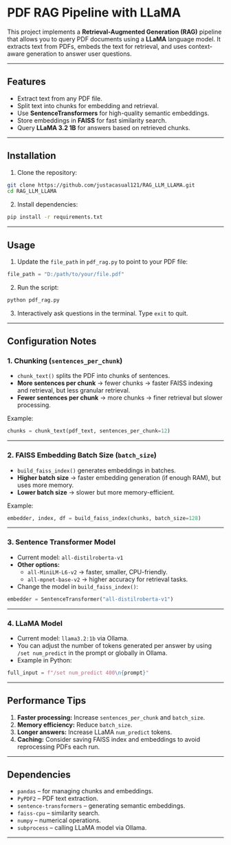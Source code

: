
# PDF RAG Pipeline with LLaMA

This project implements a **Retrieval-Augmented Generation (RAG)** pipeline that allows you to query PDF documents using a **LLaMA** language model. It extracts text from PDFs, embeds the text for retrieval, and uses context-aware generation to answer user questions.

---

## Features

- Extract text from any PDF file.
- Split text into chunks for embedding and retrieval.
- Use **SentenceTransformers** for high-quality semantic embeddings.
- Store embeddings in **FAISS** for fast similarity search.
- Query **LLaMA 3.2 1B** for answers based on retrieved chunks.

---

## Installation

1. Clone the repository:

```bash
git clone https://github.com/justacasual121/RAG_LLM_LLAMA.git
cd RAG_LLM_LLAMA
```

2. Install dependencies:

```bash
pip install -r requirements.txt
```

---

## Usage

1. Update the `file_path` in `pdf_rag.py` to point to your PDF file:

```python
file_path = "D:/path/to/your/file.pdf"
```

2. Run the script:

```bash
python pdf_rag.py
```

3. Interactively ask questions in the terminal. Type `exit` to quit.

---

## Configuration Notes

### 1. Chunking (`sentences_per_chunk`)
- `chunk_text()` splits the PDF into chunks of sentences.
- **More sentences per chunk** → fewer chunks → faster FAISS indexing and retrieval, but less granular retrieval.
- **Fewer sentences per chunk** → more chunks → finer retrieval but slower processing.

Example:

```python
chunks = chunk_text(pdf_text, sentences_per_chunk=12)
```

---

### 2. FAISS Embedding Batch Size (`batch_size`)
- `build_faiss_index()` generates embeddings in batches.
- **Higher batch size** → faster embedding generation (if enough RAM), but uses more memory.
- **Lower batch size** → slower but more memory-efficient.

Example:

```python
embedder, index, df = build_faiss_index(chunks, batch_size=128)
```

---

### 3. Sentence Transformer Model
- Current model: `all-distilroberta-v1`
- **Other options:**
  - `all-MiniLM-L6-v2` → faster, smaller, CPU-friendly.
  - `all-mpnet-base-v2` → higher accuracy for retrieval tasks.
- Change the model in `build_faiss_index()`:

```python
embedder = SentenceTransformer("all-distilroberta-v1")
```

---

### 4. LLaMA Model
- Current model: `llama3.2:1b` via Ollama.
- You can adjust the number of tokens generated per answer by using `/set num_predict` in the prompt or globally in Ollama.
- Example in Python:

```python
full_input = f"/set num_predict 400\n{prompt}"
```

---

## Performance Tips
1. **Faster processing:** Increase `sentences_per_chunk` and `batch_size`.  
2. **Memory efficiency:** Reduce `batch_size`.  
3. **Longer answers:** Increase LLaMA `num_predict` tokens.  
4. **Caching:** Consider saving FAISS index and embeddings to avoid reprocessing PDFs each run.

---

## Dependencies

- `pandas` – for managing chunks and embeddings.
- `PyPDF2` – PDF text extraction.
- `sentence-transformers` – generating semantic embeddings.
- `faiss-cpu` – similarity search.
- `numpy` – numerical operations.
- `subprocess` – calling LLaMA model via Ollama.

---
